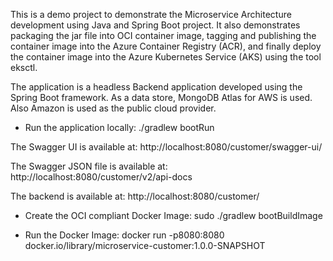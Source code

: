 This is a demo project to demonstrate the Microservice Architecture development using Java and Spring Boot project. 
It also demonstrates packaging the jar file into OCI container image, tagging and publishing the container image into 
the Azure Container Registry (ACR), and finally deploy the container image into the Azure Kubernetes Service (AKS) using 
the tool eksctl. 

The application is a headless Backend application developed using the Spring Boot framework. As a data store, MongoDB Atlas 
for AWS is used. Also Amazon is used as the public cloud provider. 

* Run the application locally:
./gradlew bootRun 

The Swagger UI is available at:
http://localhost:8080/customer/swagger-ui/

The Swagger JSON file is available at:
http://localhost:8080/customer/v2/api-docs

The backend is available at:
http://localhost:8080/customer/

* Create the OCI compliant Docker Image:
sudo ./gradlew bootBuildImage
  
* Run the Docker Image:
docker run -p8080:8080 docker.io/library/microservice-customer:1.0.0-SNAPSHOT
